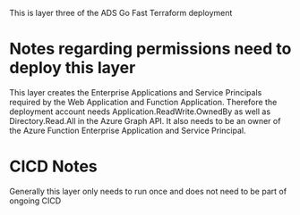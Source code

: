 This is layer three of the ADS Go Fast Terraform deployment 

# Notes regarding permissions need to deploy this layer
This layer creates the Enterprise Applications and Service Principals required by the Web Application and Function Application. Therefore the deployment account needs Application.ReadWrite.OwnedBy as well as Directory.Read.All in the Azure Graph API. It also needs to be an owner of the Azure Function Enterprise Application and Service Principal.

# CICD Notes
Generally this layer only needs to run once and does not need to be part of ongoing CICD


